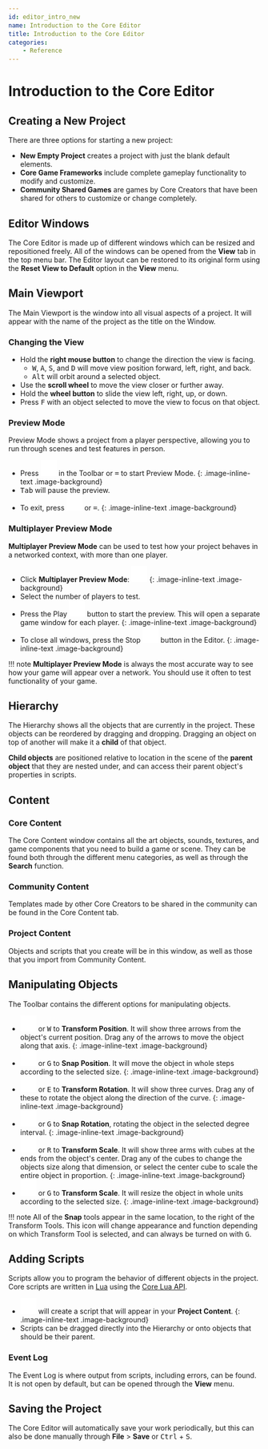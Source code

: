 ```yaml
---
id: editor_intro_new
name: Introduction to the Core Editor
title: Introduction to the Core Editor
categories:
    - Reference
---
```


# Introduction to the Core Editor

## Creating a New Project

There are three options for starting a new project:

- **New Empty Project** creates a project with just the blank default elements.
- **Core Game Frameworks** include complete gameplay functionality to modify and customize.
- **Community Shared Games** are games by Core Creators that have been shared for others to customize or change completely.

## Editor Windows

The Core Editor is made up of different windows which can be resized and repositioned freely. All of the windows can be opened from the **View** tab in the top menu bar. The Editor layout can be restored to its original form using the **Reset View to Default** option in the **View** menu.

## Main Viewport

The Main Viewport is the window into all visual aspects of a project. It will appear with the name of the project as the title on the Window.

### Changing the View

- Hold the **right mouse button** to change the direction the view is facing.
    - <kbd>W</kbd>, <kbd>A</kbd>, <kbd>S</kbd>, and <kbd>D</kbd> will move view position forward, left, right, and back.
    - <kbd>Alt</kbd> will orbit around a selected object.
- Use the **scroll wheel** to move the view closer or further away.
- Hold the **wheel button**  to slide the view left, right, up, or down.
- Press <kbd>F</kbd> with an object selected to move the view to focus on that object.

### Preview Mode

Preview Mode shows a project from a player perspective, allowing you to run through scenes and test features in person.

- Press ![Play](../img/EditorManual/icons/Icon_Play.png) in the Toolbar or <kbd>=</kbd> to start Preview Mode.
{: .image-inline-text .image-background}
- <kbd>Tab</kbd> will pause the preview.
- To exit, press ![Stop](../img/EditorManual/icons/Icon_Stop.png) or <kbd>=</kbd>.
 {: .image-inline-text .image-background}

### Multiplayer Preview Mode

**Multiplayer Preview Mode** can be used to test how your project behaves in a networked context, with more than one player.

- Click **Multiplayer Preview Mode**: ![Multiplayer Preview Mode](../img/EditorManual/icons/Icon_MultiplayerTest.png)
    {: .image-inline-text .image-background}
- Select the number of players to test.
- Press the Play ![Play](../img/EditorManual/icons/Icon_Play.png) button to start the preview. This will open a separate game window for each player.
{: .image-inline-text .image-background}
- To close all windows, press the Stop ![Stop](../img/EditorManual/icons/Icon_Stop.png) button in the Editor.
{: .image-inline-text .image-background}

!!! note
    **Multiplayer Preview Mode** is always the most accurate way to see how your game will appear over a network. You should use it often to test functionality of your game.

## Hierarchy

The Hierarchy shows all the objects that are currently in the project. These objects can be reordered by dragging and dropping. Dragging an object on top of another will make it a **child** of that object.

**Child objects** are positioned relative to location in the scene of the **parent object** that they are nested under, and can access their parent object's properties in scripts.

## Content

### Core Content

The Core Content window contains all the art objects, sounds, textures, and game components that you need to build a game or scene. They can be found both through the different menu categories, as well as through the **Search** function.

### Community Content

Templates made by other Core Creators to be shared in the community can be found in the Core Content tab.

### Project Content

Objects and scripts that you create will be in this window, as well as those that you import from Community Content.

## Manipulating Objects

The Toolbar contains the different options for manipulating objects.

- ![Transform Position](../img/EditorManual/icons/Icon_TransformPosition.png )
 or <kbd>W</kbd> to **Transform Position**. It will show three arrows from the object's current position. Drag any of the arrows to move the object along that axis.
{: .image-inline-text .image-background}
- ![Snap Position](../img/EditorManual/icons/Icon_SnapPosition.png) or <kbd>G</kbd> to **Snap Position**. It will move the object in whole steps according to the selected size.
 {: .image-inline-text .image-background}
- ![Rotate Tool](../img/EditorManual/icons/Icon_TransformRotation.png)  or <kbd>E</kbd> to **Transform Rotation**. It will show three curves. Drag any of these to rotate the object along the direction of the curve.
 {: .image-inline-text .image-background}
- ![Snap Rotation](../img/EditorManual/icons/Icon_SnapRotation.png) or <kbd>G</kbd> to **Snap Rotation**, rotating the object in the selected degree interval.
{: .image-inline-text .image-background}
- ![Scale Tool](../img/EditorManual/icons/Icon_TransformScale.png) or <kbd>R</kbd> to **Transform Scale**. It will show three arms with cubes at the ends from the object's center. Drag any of the cubes to change the objects size along that dimension, or select the center cube to scale the entire object in proportion.
 {: .image-inline-text .image-background}
- ![Snap Scale](../img/EditorManual/icons/Icon_SnapScale.png) or <kbd>G</kbd> to **Transform Scale**. It will resize the object in whole units according to the selected size.
{: .image-inline-text .image-background}

!!! note
    All of the **Snap** tools appear in the same location, to the right of the Transform Tools. This icon will change appearance and function depending on which Transform Tool is selected, and can always be turned on with <kbd>G</kbd>.

## Adding Scripts

Scripts allow you to program the behavior of different objects in the project. Core scripts are written in [Lua](https://www.lua.org/manual/5.3/) using the [Core Lua API](https://www.coregames.com/core_api).

- ![Script](../img/EditorManual/icons/Icon_Script.png) will create a script that will appear in your **Project Content**.
{: .image-inline-text .image-background}
- Scripts can be dragged directly into the Hierarchy or onto objects that should be their parent.

### Event Log

The Event Log is where output from scripts, including errors, can be found. It is not open by default, but can be opened through the **View** menu.

## Saving the Project

The Core Editor will automatically save your work periodically, but this can also be done manually through **File** > **Save** or <kbd>Ctrl</kbd> + <kbd>S</kbd>.
